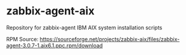 # zabbix-agent-aix
Repository for zabbix-agent IBM AIX system installation scripts

RPM Source: https://sourceforge.net/projects/zabbix-aix/files/zabbix-agent-3.0.7-1.aix6.1.ppc.rpm/download

